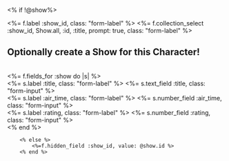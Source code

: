 <% if !@show%>
            <div class="form-control">
                <%= f.label :show_id, class: "form-label"  %>
                <%= f.collection_select :show_id, Show.all, :id, :title, prompt: true, class: "form-label" %>
            </div>



<h2>Optionally create a Show for this Character!</h2>
    <br>
        <%= f.fields_for :show do |s| %>
            <div class="form-control">
            <%= s.label :title, class: "form-label" %>
            <%= s.text_field :title, class: "form-input" %>
        </div>
        <div class="form-control">
            <%= s.label :air_time, class: "form-label" %>
            <%= s.number_field :air_time, class: "form-input" %>
        </div>
        <div class="form-control">
            <%= s.label :rating, class: "form-label" %>
            <%= s.number_field :rating, class: "form-input" %>
        </div>
        <% end %>


            
        <% else %>
            <%=f.hidden_field :show_id, value: @show.id %>
        <% end %>